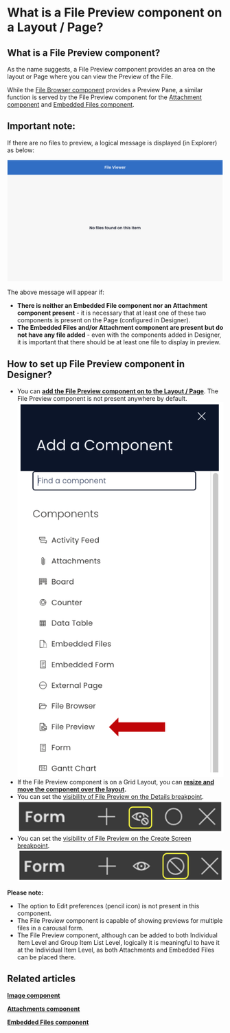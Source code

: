 # What is a File Preview component on a Layout / Page?

## **What is a File Preview component?**

As the name suggests, a File Preview component provides an area on the layout or Page where you can view the Preview of the File.

While the [File Browser component](https://docs.rapidplatform.com/books/experiences/page/what-is-a-file-browser-component-on-a-layout-page "What is a File Browser component on a Layout / Page?") provides a Preview Pane, a similar function is served by the File Preview component for the [Attachment component](https://docs.rapidplatform.com/books/experiences/page/what-is-an-attachments-component-on-a-layout-page "What is an Attachments component on a Layout / Page?") and [Embedded Files component](https://docs.rapidplatform.com/books/experiences/page/what-is-an-embedded-files-component-on-a-layout-page "What is an Embedded Files component on a Layout / Page?").

## Important note:

If there are no files to preview, a logical message is displayed (in Explorer) as below:

![Blank file preview](<Blank file preview.png>)

The above message will appear if:

- **There is neither an Embedded File component nor an Attachment component present** - it is necessary that at least one of these two components is present on the Page (configured in Designer).
- **The Embedded Files and/or Attachment component are present but do not have any file added** - even with the components added in Designer, it is important that there should be at least one file to display in preview.

## **How to set up File Preview component in Designer?**

- You can **[add the File Preview component on to the Layout / Page](https://docs.rapidplatform.com/books/experiences/page/how-to-add-a-component-to-a-layout-page "How to add a component to a Layout / Page?")**. The File Preview component is not present anywhere by default.  
    ![Components list](<Components list.png>)
- If the File Preview component is on a Grid Layout, you can **[resize and move the component over the layout](https://docs.rapidplatform.com/books/experiences/page/how-to-arrange-a-component-on-grid-layout "How to arrange a component on Grid layout?").**
- You can set the [visibility of File Preview on the Details breakpoint](https://docs.rapidplatform.com/books/experiences/page/how-to-set-a-component-to-be-visible-hidden-on-item-details-and-create-breakpoints "How to set a component to be visible / hidden on 'Item Details' and 'Create' breakpoints?").   
    ![Visibility toggle](<../Visiblity toggle.png>)
- You can set the [visibility of File Preview on the Create Screen breakpoint](https://docs.rapidplatform.com/books/experiences/page/how-to-set-a-component-to-be-visible-hidden-on-item-details-and-create-breakpoints "How to set a component to be visible / hidden on 'Item Details' and 'Create' breakpoints?").   
    ![Display Toggle](<../Display toggle.png>)

**Please note:**

- The option to Edit preferences (pencil icon) is not present in this component.
- The File Preview component is capable of showing previews for multiple files in a carousal form.
- The File Preview component, although can be added to both Individual Item Level and Group Item List Level, logically it is meaningful to have it at the Individual Item Level, as both Attachments and Embedded Files can be placed there.

## **Related articles**

[**Image component**](https://docs.rapidplatform.com/books/experiences/page/what-is-an-image-component-on-a-layout-page "What is an Image component on a Layout / Page?")

[**Attachments component**](https://docs.rapidplatform.com/books/experiences/page/what-is-an-attachments-component-on-a-layout-page "What is an Attachments component on a Layout / Page?")

[**Embedded Files component**](https://docs.rapidplatform.com/books/experiences/page/what-is-an-embedded-files-component-on-a-layout-page "What is an Embedded Files component on a Layout / Page?")
